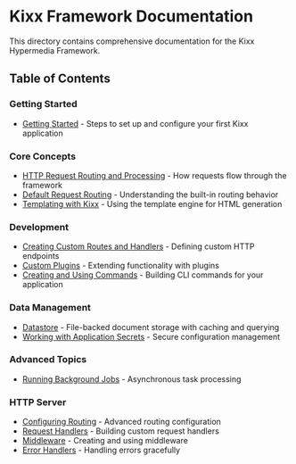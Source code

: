 # Kixx Framework Documentation

This directory contains comprehensive documentation for the Kixx Hypermedia Framework.

## Table of Contents

### Getting Started
- [Getting Started](./getting-started.md) - Steps to set up and configure your first Kixx application

### Core Concepts
- [HTTP Request Routing and Processing](./http-request-routing-and-processing.md) - How requests flow through the framework
- [Default Request Routing](./default-request-routing.md) - Understanding the built-in routing behavior
- [Templating with Kixx](./templating-with-kixx.md) - Using the template engine for HTML generation

### Development
- [Creating Custom Routes and Handlers](./creating-custom-routes-and-handlers.md) - Defining custom HTTP endpoints
- [Custom Plugins](./custom-plugins.md) - Extending functionality with plugins
- [Creating and Using Commands](./creating-and-using-commands.md) - Building CLI commands for your application

### Data Management
- [Datastore](./datastore.md) - File-backed document storage with caching and querying
- [Working with Application Secrets](./working-with-application-secrets.md) - Secure configuration management

### Advanced Topics
- [Running Background Jobs](./running-background-jobs.md) - Asynchronous task processing

### HTTP Server
- [Configuring Routing](./http-server/configuring-routing.md) - Advanced routing configuration
- [Request Handlers](./http-server/request-handlers.md) - Building custom request handlers
- [Middleware](./http-server/middleware.md) - Creating and using middleware
- [Error Handlers](./http-server/error-handlers.md) - Handling errors gracefully
